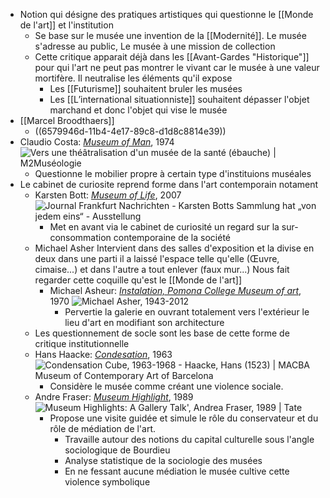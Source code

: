 - Notion qui désigne des pratiques artistiques qui questionne le [[Monde de l'art]] et l'institution
	- Se base sur le musée une invention de la [[Modernité]]. Le musée s'adresse au public, Le musée à une mission de collection
	- Cette critique apparait déjà dans les [[Avant-Gardes "Historique"]] pour qui l'art ne peut pas montrer le vivant car le musée à une valeur mortifère. Il neutralise les éléments qu'il expose
		- Les [[Futurisme]] souhaitent bruler les musées
		- Les [[L’international situationniste]] souhaitent dépasser l'objet marchand et donc l'objet qui vise le musée
- [[Marcel Broodthaers]]
	- ((6579946d-11b4-4e17-89c8-d1d8c8814e39))
- Claudio Costa: [*Museum of Man*](https://m2museologie.wordpress.com/2010/09/29/vers-une-theatralisation-dun-musee-de-la-sante-ebauche/), 1974 ![Vers une théâtralisation d'un musée de la santé (ébauche) | M2Muséologie](https://m2museologie.files.wordpress.com/2010/09/musee-comme-medium_0011.jpg)
	- Questionne le mobilier propre à certain type d'instituions muséales
- Le cabinet de curiosite reprend forme dans l'art contemporain notament
	- Karsten Bott: [*Museum of Life*](https://artfacts.net/exhibition/karsten-bott:-museum-of-life/658191), 2007 ![Journal Frankfurt Nachrichten - Karsten Botts Sammlung hat „von jedem eins“  - Ausstellung](https://www.journal-frankfurt.de/image/news/alle/38941.jpg)
		- Met en avant via le cabinet de curiosité un regard sur la sur-consommation contemporaine de la société
	- Michael Asher Intervient dans des salles d'exposition et la divise en deux dans une parti il a laissé l'espace telle qu'elle (Œuvre, cimaise...) et dans l'autre a tout enlever (faux mur...) Nous fait regarder cette coquille qu'est le [[Monde de l'art]]
		- Michael Asheur: [*Instalation, Pomona College Museum of art*](https://www.archpaper.com/2013/02/michael-asher-1943-2012/), 1970 ![Michael Asher, 1943-2012](https://www.archpaper.com/wp-content/uploads/2016/04/obit_asher_02.jpg)
			- Pervertie la galerie en ouvrant totalement vers l'extérieur le lieu d'art en modifiant son architecture
	- Les questionnement de socle sont les base de cette forme de critique institutionnelle
	- Hans Haacke: [*Condesation*](https://www.macba.cat/en/art-artists/artists/haacke-hans/condensation-cube), 1963 ![Condensation Cube, 1963-1968 - Haacke, Hans (1523) | MACBA Museum of  Contemporary Art of Barcelona](https://img.macba.cat/public/styles/width_600/public/imagenes/obras/1523_006_l.jpg?itok=chSGPJ8X)
		- Considère le musée comme créant une violence sociale.
	- Andre Fraser: [*Museum Highlight*](https://www.tate.org.uk/art/artworks/fraser-museum-highlights-a-gallery-talk-t13715), 1989 ![Museum Highlights: A Gallery Talk', Andrea Fraser, 1989 | Tate](https://media.tate.org.uk/art/images/work/T/T13/T13715_10.jpg)
		- Propose une visite guidée et simule le rôle du conservateur et du rôle de médiation de l'art.
			- Travaille autour des notions du capital culturelle sous l'angle sociologique de Bourdieu
			- Analyse statistique de la sociologie des musées
			- En ne fessant aucune médiation le musée cultive cette violence symbolique